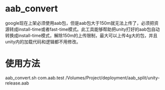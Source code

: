 # aab_convert
google现在上架必须使用aab包，但是aab包大于150m就无法上传了，必须把资源转成install-time或者fast-time模式。此工具能够帮助把unity打好的aab包自动转换成install-time模式，解除150m的上传限制，最大可以上传4g大的包，并且unity内的加载代码和逻辑都不用修改。

# 使用方法
aab_convert.sh com.aab.test /Volumes/Project/deployment/aab_split/unity-release.aab

